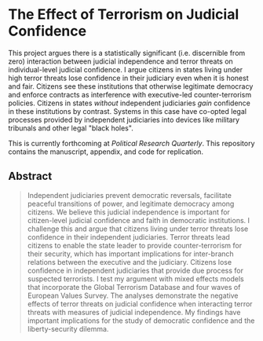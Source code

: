The Effect of Terrorism on Judicial Confidence
==============================================

This project argues there is a statistically significant (i.e. discernible from zero) interaction between judicial independence and terror threats on individual-level judicial confidence. I argue citizens in states living under high terror threats lose confidence in their judiciary even when it is honest and fair. Citizens see these institutions that otherwise legitimate democracy and enforce contracts as interference with executive-led counter-terrorism policies. Citizens in states *without* independent judiciaries *gain* confidence in these institutions by contrast. Systems in this case have co-opted legal processes provided by independent judiciaries into devices like military tribunals and other legal "black holes".

This is currently forthcoming at *Political Research Quarterly*. This repository contains the manuscript, appendix, and code for replication.

## Abstract

> Independent judiciaries prevent democratic reversals, facilitate peaceful transitions of power, and legitimate democracy among citizens. We believe this judicial independence is important for citizen-level judicial confidence and faith in democratic institutions. I challenge this and argue that citizens living under terror threats lose confidence in their independent judiciaries. Terror threats lead citizens to enable the state leader to provide counter-terrorism for their security, which has important implications for inter-branch relations between the executive and the judiciary. Citizens lose confidence in independent judiciaries that provide due process for suspected terrorists. I test my argument with mixed effects models that incorporate the Global Terrorism Database and four waves of European Values Survey. The analyses demonstrate the negative effects of terror threats on judicial confidence when interacting terror threats with measures of judicial independence. My findings have important implications for the study of democratic confidence and the liberty-security dilemma.
